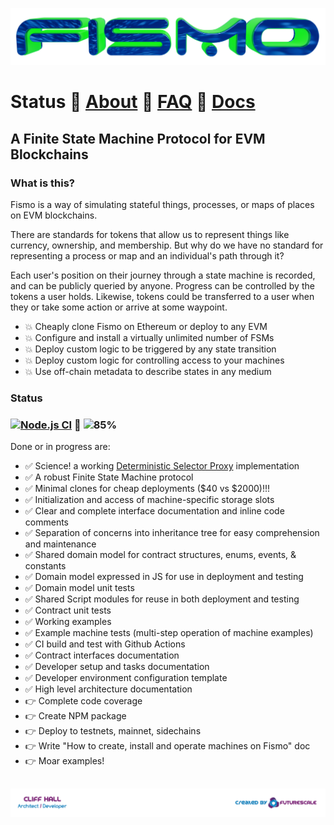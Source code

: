 ![Fismo](docs/images/fismo-logo.png)
# Status 🧪 [About](docs/about.md) 🧪 [FAQ](docs/faq.md) 🧪 [Docs](docs/intro.md)
## A Finite State Machine Protocol for EVM Blockchains
### What is this?
Fismo is a way of simulating stateful things, processes, or maps of places on EVM blockchains.

There are standards for tokens that allow us to represent things like currency, ownership, and membership. But why do we have no standard for representing a process or map and an individual's path through it?

Each user's position on their journey through a state machine is recorded, and can be publicly queried by anyone. Progress can be controlled by the tokens a user holds. Likewise, tokens could be transferred to a user when they or take some action or arrive at some waypoint.

* 💥 Cheaply clone Fismo on Ethereum or deploy to any EVM
* 💥 Configure and install a virtually unlimited number of FSMs
* 💥 Deploy custom logic to be triggered by any state transition
* 💥 Deploy custom logic for controlling access to your machines
* 💥 Use off-chain metadata to describe states in any medium


### Status 
### [![Node.js CI](https://github.com/cliffhall/Fismo/actions/workflows/node.js.yml/badge.svg)](https://github.com/cliffhall/Fismo/actions/workflows/node.js.yml) 🔬 ![85%](https://progress-bar.dev/85/?title=Progress&width=120&color=000000)

Done or in progress are:
- ✅ Science! a working [Deterministic Selector Proxy](docs/about.md#experimentdeterministicselectorproxy) implementation
- ✅ A robust Finite State Machine protocol
- ✅ Minimal clones for cheap deployments ($40 vs $2000)!!!
- ✅ Initialization and access of machine-specific storage slots
- ✅ Clear and complete interface documentation and inline code comments
- ✅ Separation of concerns into inheritance tree for easy comprehension and maintenance
- ✅ Shared domain model for contract structures, enums, events, & constants
- ✅ Domain model expressed in JS for use in deployment and testing
- ✅ Domain model unit tests
- ✅ Shared Script modules for reuse in both deployment and testing
- ✅ Contract unit tests
- ✅ Working examples
- ✅ Example machine tests (multi-step operation of machine examples)
- ✅ CI build and test with Github Actions
- ✅ Contract interfaces documentation
- ✅ Developer setup and tasks documentation
- ✅ Developer environment configuration template
- ✅ High level architecture documentation
- 👉 Complete code coverage
- 👉 Create NPM package
- 👉 Deploy to testnets, mainnet, sidechains
- 👉 Write "How to create, install and operate machines on Fismo" doc
- 👉 Moar examples!

##  [![Created by Futurescale](docs/images/created-by.png)](https://futurescale.com)